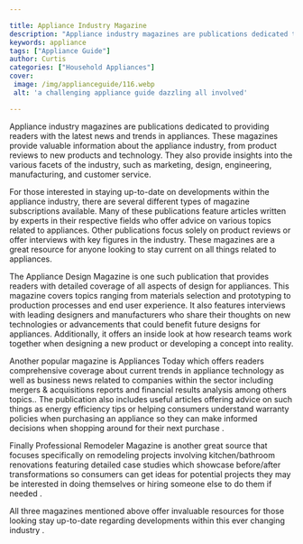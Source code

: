 ```yaml
---

title: Appliance Industry Magazine
description: "Appliance industry magazines are publications dedicated to providing readers with the latest news and trends in appliances. These ...get more info"
keywords: appliance
tags: ["Appliance Guide"]
author: Curtis
categories: ["Household Appliances"]
cover: 
 image: /img/applianceguide/116.webp
 alt: 'a challenging appliance guide dazzling all involved'

---
```


Appliance industry magazines are publications dedicated to providing readers with the latest news and trends in appliances. These magazines provide valuable information about the appliance industry, from product reviews to new products and technology. They also provide insights into the various facets of the industry, such as marketing, design, engineering, manufacturing, and customer service.

For those interested in staying up-to-date on developments within the appliance industry, there are several different types of magazine subscriptions available. Many of these publications feature articles written by experts in their respective fields who offer advice on various topics related to appliances. Other publications focus solely on product reviews or offer interviews with key figures in the industry. These magazines are a great resource for anyone looking to stay current on all things related to appliances.

The Appliance Design Magazine is one such publication that provides readers with detailed coverage of all aspects of design for appliances. This magazine covers topics ranging from materials selection and prototyping to production processes and end user experience. It also features interviews with leading designers and manufacturers who share their thoughts on new technologies or advancements that could benefit future designs for appliances. Additionally, it offers an inside look at how research teams work together when designing a new product or developing a concept into reality. 

Another popular magazine is Appliances Today which offers readers comprehensive coverage about current trends in appliance technology as well as business news related to companies within the sector including mergers & acquisitions reports and financial results analysis among others topics.. The publication also includes useful articles offering advice on such things as energy efficiency tips or helping consumers understand warranty policies when purchasing an appliance so they can make informed decisions when shopping around for their next purchase . 

 Finally Professional Remodeler Magazine is another great source that focuses specifically on remodeling projects involving kitchen/bathroom renovations featuring detailed case studies which showcase before/after transformations so consumers can get ideas for potential projects they may be interested in doing themselves or hiring someone else to do them if needed . 

 All three magazines mentioned above offer invaluable resources for those looking stay up-to-date regarding developments within this ever changing industry .
